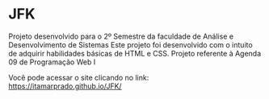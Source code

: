 # JFK
Projeto desenvolvido para o 2º Semestre da faculdade de Análise e Desenvolvimento de Sistemas
Este projeto foi desenvolvido com o intuito de adquirir habilidades básicas de HTML e CSS.
Projeto referente à Agenda 09 de Programação Web I

Você pode acessar o site clicando no link:
https://itamarprado.github.io/JFK/
